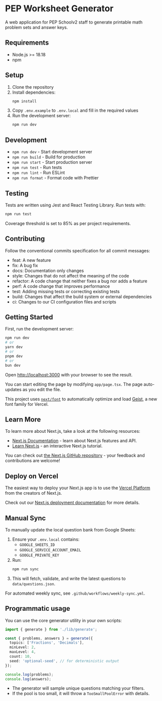 # PEP Worksheet Generator

A web application for PEP Schoolv2 staff to generate printable math problem sets and answer keys.

## Requirements

- Node.js >= 18.18
- npm

## Setup

1. Clone the repository
2. Install dependencies:
   ```bash
   npm install
   ```
3. Copy `.env.example` to `.env.local` and fill in the required values
4. Run the development server:
   ```bash
   npm run dev
   ```

## Development

- `npm run dev` - Start development server
- `npm run build` - Build for production
- `npm run start` - Start production server
- `npm run test` - Run tests
- `npm run lint` - Run ESLint
- `npm run format` - Format code with Prettier

## Testing

Tests are written using Jest and React Testing Library. Run tests with:
```bash
npm run test
```

Coverage threshold is set to 85% as per project requirements.

## Contributing

Follow the conventional commits specification for all commit messages:
- feat: A new feature
- fix: A bug fix
- docs: Documentation only changes
- style: Changes that do not affect the meaning of the code
- refactor: A code change that neither fixes a bug nor adds a feature
- perf: A code change that improves performance
- test: Adding missing tests or correcting existing tests
- build: Changes that affect the build system or external dependencies
- ci: Changes to our CI configuration files and scripts

## Getting Started

First, run the development server:

```bash
npm run dev
# or
yarn dev
# or
pnpm dev
# or
bun dev
```

Open [http://localhost:3000](http://localhost:3000) with your browser to see the result.

You can start editing the page by modifying `app/page.tsx`. The page auto-updates as you edit the file.

This project uses [`next/font`](https://nextjs.org/docs/app/building-your-application/optimizing/fonts) to automatically optimize and load [Geist](https://vercel.com/font), a new font family for Vercel.

## Learn More

To learn more about Next.js, take a look at the following resources:

- [Next.js Documentation](https://nextjs.org/docs) - learn about Next.js features and API.
- [Learn Next.js](https://nextjs.org/learn) - an interactive Next.js tutorial.

You can check out [the Next.js GitHub repository](https://github.com/vercel/next.js) - your feedback and contributions are welcome!

## Deploy on Vercel

The easiest way to deploy your Next.js app is to use the [Vercel Platform](https://vercel.com/new?utm_medium=default-template&filter=next.js&utm_source=create-next-app&utm_campaign=create-next-app-readme) from the creators of Next.js.

Check out our [Next.js deployment documentation](https://nextjs.org/docs/app/building-your-application/deploying) for more details.

## Manual Sync

To manually update the local question bank from Google Sheets:

1. Ensure your `.env.local` contains:
   - `GOOGLE_SHEETS_ID`
   - `GOOGLE_SERVICE_ACCOUNT_EMAIL`
   - `GOOGLE_PRIVATE_KEY`
2. Run:
   ```bash
   npm run sync
   ```
3. This will fetch, validate, and write the latest questions to `data/questions.json`.

For automated weekly sync, see `.github/workflows/weekly-sync.yml`.

## Programmatic usage

You can use the core generator utility in your own scripts:

```ts
import { generate } from './lib/generate';

const { problems, answers } = generate({
  topics: ['Fractions', 'Decimals'],
  minLevel: 2,
  maxLevel: 4,
  count: 10,
  seed: 'optional-seed', // for deterministic output
});

console.log(problems);
console.log(answers);
```

- The generator will sample unique questions matching your filters.
- If the pool is too small, it will throw a `TooSmallPoolError` with details.
